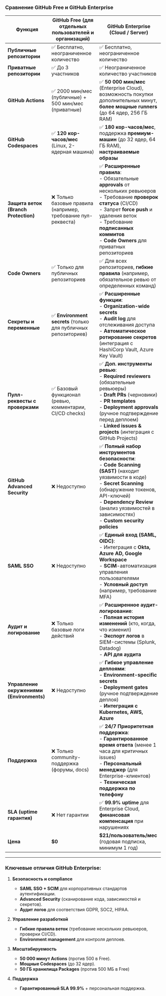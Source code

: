 
### **Сравнение GitHub Free и GitHub Enterprise**

| **Функция**                     | **GitHub Free** (для отдельных пользователей и организаций) | **GitHub Enterprise** (Cloud / Server) |
|---------------------------------|------------------------------------------------|----------------------------------------|
| **Публичные репозитории**       | ✅ Бесплатно, неограниченное количество | ✅ Бесплатно, неограниченное количество |
| **Приватные репозитории**       | ✅ До 3 участников | ✅ Неограниченное количество участников |
| **GitHub Actions**              | ✅ 2000 мин/мес (публичные) + 500 мин/мес (приватные) | ✅ **50 000 мин/мес** (Enterprise Cloud), возможность покупки дополнительных минут, **более мощные runners** (до 64 ядер, 256 ГБ RAM) |
| **GitHub Codespaces**           | ✅ **120 кор-часов/мес** (Linux, 2-ядерная машина) | ✅ **180 кор-часов/мес**, поддержка **премиум-машин** (до 32 ядер, 64 ГБ RAM), **настраиваемые образы** |
| **Защита веток (Branch Protection)** | ❌ Только базовые правила (например, требование пул-реквеста) | ✅ **Расширенные правила**:<br> - Обязательные **approvals** от нескольких ревьюеров<br> - Требование **проверок статуса** (CI/CD)<br> - Запрет **force push** и удаления веток<br> - Требование **подписанных коммитов**<br> - **Code Owners** для приватных репозиториев |
| **Code Owners**                 | ✅ Только для публичных репозиториев | ✅ Для всех репозиториев, **гибкие правила** (например, обязательное ревью от определенных команд) |
| **Секреты и переменные**        | ✅ **Environment secrets** (только для публичных репозиториев) | ✅ **Расширенные функции**:<br> - **Organization-wide secrets**<br> - **Audit log** для отслеживания доступа<br> - **Автоматическое ротирование секретов** (интеграция с HashiCorp Vault, Azure Key Vault) |
| **Пулл-реквесты с проверками**  | ✅ Базовый функционал (ревью, комментарии, CI/CD checks) | ✅ **Доп. инструменты ревью**:<br> - **Required reviewers** (обязательные ревьюеры)<br> - **Draft PRs** (черновики)<br> - **PR templates**<br> - **Deployment approvals** (ручное подтверждение перед деплоем)<br> - **Linked issues & projects** (интеграция с GitHub Projects) |
| **GitHub Advanced Security**    | ❌ Недоступно | ✅ **Полный набор инструментов безопасности**:<br> - **Code Scanning (SAST)** (находит уязвимости в коде)<br> - **Secret Scanning** (обнаружение токенов, API-ключей)<br> - **Dependency Review** (анализ уязвимостей в зависимостях)<br> - **Custom security policies** |
| **SAML SSO**                   | ❌ Недоступно | ✅ **Единый вход (SAML, OIDC)**:<br> - Интеграция с **Okta, Azure AD, Google Workspace**<br> - **SCIM**-автоматизация управления пользователями<br> - **Условный доступ** (например, требование MFA) |
| **Аудит и логирование**         | ❌ Только базовые логи действий | ✅ **Расширенное аудит-логирование**:<br> - **Полная история изменений** (кто, когда, что изменил)<br> - **Экспорт логов** в SIEM-системы (Splunk, Datadog)<br> - **API для аудита** |
| **Управление окружениями (Environments)** | ❌ Недоступно | ✅ **Гибкое управление деплоями**:<br> - **Environment-specific secrets**<br> - **Deployment gates** (ручное подтверждение деплоя)<br> - **Интеграция с Kubernetes, AWS, Azure** |
| **Поддержка**                   | ❌ Только community-поддержка (форумы, docs) | ✅ **24/7 Приоритетная поддержка**:<br> - **Гарантированное время ответа** (менее 1 часа для критичных issues)<br> - **Персональный менеджер** (для Enterprise-клиентов)<br> - **Техническая поддержка по телефону** |
| **SLA (uptime гарантия)**       | ❌ Нет гарантии | ✅ **99.9% uptime** для Enterprise Cloud, **финансовая компенсация** при нарушениях |
| **Цена**                        | **$0** | **$21/пользователь/мес** (годовая подписка, минимум 1 год) |

---

### **Ключевые отличия GitHub Enterprise:**
1. **Безопасность и compliance**  
   - **SAML SSO + SCIM** для корпоративных стандартов аутентификации.  
   - **Advanced Security** (сканирование кода, зависимостей и секретов).  
   - **Аудит логов** для соответствия GDPR, SOC2, HIPAA.  

2. **Управление разработкой**  
   - **Гибкие правила веток** (требование нескольких ревьюеров, проверки CI/CD).  
   - **Environment management** для контроля деплоев.  

3. **Масштабируемость**  
   - **50 000 минут Actions** (против 500 в Free).  
   - **Мощные Codespaces** (до 32 ядер).  
   - **50 ГБ хранилища Packages** (против 500 МБ в Free)

4. **Поддержка**  
   - **Гарантированный SLA 99.9%** + персональная поддержка.  
